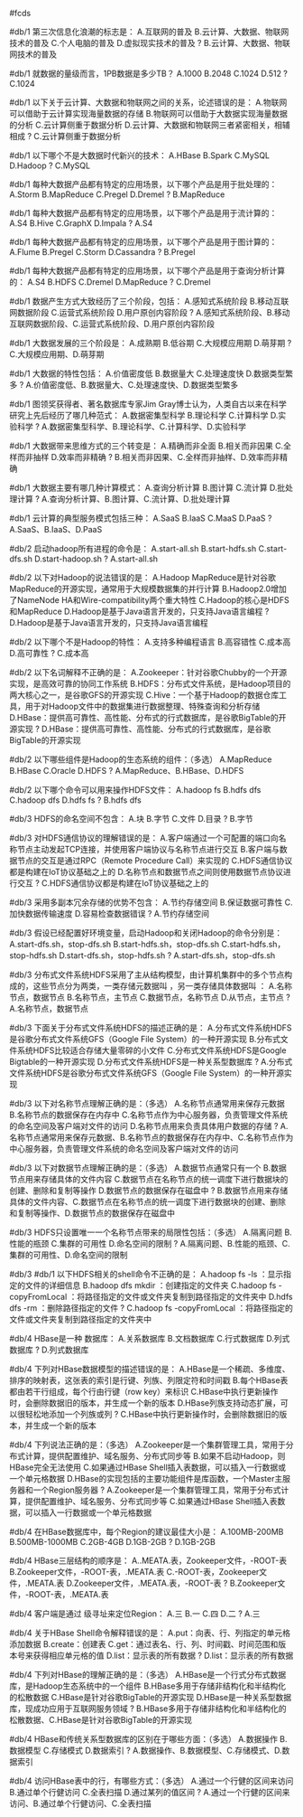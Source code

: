 #fcds 

#db/1
第三次信息化浪潮的标志是：
A.互联网的普及
B.云计算、大数据、物联网技术的普及
C.个人电脑的普及
D.虚拟现实技术的普及
?
B.云计算、大数据、物联网技术的普及

#db/1
就数据的量级而言，1PB数据是多少TB？
A.1000
B.2048
C.1024
D.512
?
C.1024

#db/1
以下关于云计算、大数据和物联网之间的关系，论述错误的是：
A.物联网可以借助于云计算实现海量数据的存储
B.物联网可以借助于大数据实现海量数据的分析
C.云计算侧重于数据分析
D.云计算、大数据和物联网三者紧密相关，相辅相成
?
C.云计算侧重于数据分析
<!--SR:!2025-06-03,1,230-->

#db/1
以下哪个不是大数据时代新兴的技术：
A.HBase
B.Spark
C.MySQL
D.Hadoop
?
C.MySQL

#db/1
每种大数据产品都有特定的应用场景，以下哪个产品是用于批处理的：
A.Storm
B.MapReduce
C.Pregel
D.Dremel
?
B.MapReduce

#db/1 
每种大数据产品都有特定的应用场景，以下哪个产品是用于流计算的：
A.S4
B.Hive
C.GraphX
D.Impala
?
A.S4

#db/1
每种大数据产品都有特定的应用场景，以下哪个产品是用于图计算的：
A.Flume
B.Pregel
C.Storm
D.Cassandra
?
B.Pregel

#db/1
每种大数据产品都有特定的应用场景，以下哪个产品是用于查询分析计算的：
A.S4
B.HDFS
C.Dremel
D.MapReduce
?
C.Dremel

#db/1
数据产生方式大致经历了三个阶段，包括：
A.感知式系统阶段
B.移动互联网数据阶段
C.运营式系统阶段
D.用户原创内容阶段
?
A.感知式系统阶段、B.移动互联网数据阶段、C.运营式系统阶段、D.用户原创内容阶段

#db/1
大数据发展的三个阶段是：
A.成熟期
B.低谷期
C.大规模应用期
D.萌芽期
?
C.大规模应用期、D.萌芽期

#db/1
大数据的特性包括：
A.价值密度低
B.数据量大
C.处理速度快
D.数据类型繁多
?
A.价值密度低、B.数据量大、C.处理速度快、D.数据类型繁多

#db/1
图领奖获得者、著名数据库专家Jim Gray博士认为，人类自古以来在科学研究上先后经历了哪几种范式：
A.数据密集型科学
B.理论科学
C.计算科学
D.实验科学
?
A.数据密集型科学、B.理论科学、C.计算科学、D.实验科学

#db/1
大数据带来思维方式的三个转变是：
A.精确而非全面
B.相关而非因果
C.全样而非抽样
D.效率而非精确
?
B.相关而非因果、C.全样而非抽样、D.效率而非精确

#db/1
大数据主要有哪几种计算模式：
A.查询分析计算
B.图计算
C.流计算
D.批处理计算
?
A.查询分析计算、B.图计算、C.流计算、D.批处理计算

#db/1
云计算的典型服务模式包括三种：
A.SaaS
B.IaaS
C.MaaS
D.PaaS
?
A.SaaS、B.IaaS、D.PaaS


#db/2 
启动hadoop所有进程的命令是：
A.start-all.sh
B.start-hdfs.sh
C.start-dfs.sh
D.start-hadoop.sh
?
A.start-all.sh

#db/2 
以下对Hadoop的说法错误的是：
A.Hadoop MapReduce是针对谷歌MapReduce的开源实现，通常用于大规模数据集的并行计算
B.Hadoop2.0增加了NameNode HA和Wire-compatibility两个重大特性
C.Hadoop的核心是HDFS和MapReduce
D.Hadoop是基于Java语言开发的，只支持Java语言编程
?
D.Hadoop是基于Java语言开发的，只支持Java语言编程

#db/2 
以下哪个不是Hadoop的特性：
A.支持多种编程语言
B.高容错性
C.成本高
D.高可靠性
?
C.成本高

#db/2 
以下名词解释不正确的是：
A.Zookeeper：针对谷歌Chubby的一个开源实现，是高效可靠的协同工作系统
B.HDFS：分布式文件系统，是Hadoop项目的两大核心之一，是谷歌GFS的开源实现
C.Hive：一个基于Hadoop的数据仓库工具，用于对Hadoop文件中的数据集进行数据整理、特殊查询和分析存储
D.HBase：提供高可靠性、高性能、分布式的行式数据库，是谷歌BigTable的开源实现
?
D.HBase：提供高可靠性、高性能、分布式的行式数据库，是谷歌BigTable的开源实现

#db/2
以下哪些组件是Hadoop的生态系统的组件：（多选）
A.MapReduce
B.HBase
C.Oracle
D.HDFS
?
A.MapReduce、B.HBase、D.HDFS

#db/2
以下哪个命令可以用来操作HDFS文件：
A.hadoop fs
B.hdfs dfs
C.hadoop dfs
D.hdfs fs
?
B.hdfs dfs


#db/3
HDFS的命名空间不包含：
A.块
B.字节
C.文件
D.目录
?
B.字节

#db/3
对HDFS通信协议的理解错误的是：
A.客户端通过一个可配置的端口向名称节点主动发起TCP连接，并使用客户端协议与名称节点进行交互
B.客户端与数据节点的交互是通过RPC（Remote Procedure Call）来实现的
C.HDFS通信协议都是构建在IoT协议基础之上的
D.名称节点和数据节点之间则使用数据节点协议进行交互
?
C.HDFS通信协议都是构建在IoT协议基础之上的

#db/3
采用多副本冗余存储的优势不包含：
A.节约存储空间
B.保证数据可靠性
C.加快数据传输速度
D.容易检查数据错误
?
A.节约存储空间

#db/3
假设已经配置好环境变量，启动Hadoop和关闭Hadoop的命令分别是：
A.start-dfs.sh，stop-dfs.sh
B.start-hdfs.sh，stop-dfs.sh
C.start-hdfs.sh，stop-hdfs.sh
D.start-dfs.sh，stop-hdfs.sh
?
A.start-dfs.sh，stop-dfs.sh

#db/3
分布式文件系统HDFS采用了主从结构模型，由计算机集群中的多个节点构成的，这些节点分为两类，一类存储元数据叫 ，另一类存储具体数据叫 ：
A.名称节点，数据节点
B.名称节点，主节点
C.数据节点，名称节点
D.从节点，主节点
?
A.名称节点，数据节点

#db/3
下面关于分布式文件系统HDFS的描述正确的是：
A.分布式文件系统HDFS是谷歌分布式文件系统GFS（Google File System）的一种开源实现
B.分布式文件系统HDFS比较适合存储大量零碎的小文件
C.分布式文件系统HDFS是Google Bigtable的一种开源实现
D.分布式文件系统HDFS是一种关系型数据库
?
A.分布式文件系统HDFS是谷歌分布式文件系统GFS（Google File System）的一种开源实现

#db/3
以下对名称节点理解正确的是：（多选）
A.名称节点通常用来保存元数据
B.名称节点的数据保存在内存中
C.名称节点作为中心服务器，负责管理文件系统的命名空间及客户端对文件的访问
D.名称节点用来负责具体用户数据的存储
?
A.名称节点通常用来保存元数据、B.名称节点的数据保存在内存中、C.名称节点作为中心服务器，负责管理文件系统的命名空间及客户端对文件的访问

#db/3
以下对数据节点理解正确的是：（多选）
A.数据节点通常只有一个
B.数据节点用来存储具体的文件内容
C.数据节点在名称节点的统一调度下进行数据块的创建、删除和复制等操作
D.数据节点的数据保存在磁盘中
?
B.数据节点用来存储具体的文件内容、C.数据节点在名称节点的统一调度下进行数据块的创建、删除和复制等操作、D.数据节点的数据保存在磁盘中

#db/3
HDFS只设置唯一一个名称节点带来的局限性包括：（多选）
A.隔离问题
B.性能的瓶颈
C.集群的可用性
D.命名空间的限制
?
A.隔离问题、B.性能的瓶颈、C.集群的可用性、D.命名空间的限制

#db/3
#db/1 
以下HDFS相关的shell命令不正确的是：
A.hadoop fs -ls <path>：显示<path>指定的文件的详细信息
B.hadoop dfs mkdir <path>：创建<path>指定的文件夹
C.hadoop fs -copyFromLocal <path1> <path2>：将路径<path2>指定的文件或文件夹复制到路径<path1>指定的文件夹中
D.hdfs dfs -rm <path>：删除路径<path>指定的文件
?
C.hadoop fs -copyFromLocal <path1> <path2>：将路径<path2>指定的文件或文件夹复制到路径<path1>指定的文件夹中


#db/4 
HBase是一种   数据库：
A.关系数据库
B.文档数据库
C.行式数据库
D.列式数据库
?
D.列式数据库

#db/4
下列对HBase数据模型的描述错误的是：
A.HBase是一个稀疏、多维度、排序的映射表，这张表的索引是行键、列族、列限定符和时间戳
B.每个HBase表都由若干行组成，每个行由行键（row key）来标识
C.HBase中执行更新操作时，会删除数据旧的版本，并生成一个新的版本
D.HBase列族支持动态扩展，可以很轻松地添加一个列族或列
?
C.HBase中执行更新操作时，会删除数据旧的版本，并生成一个新的版本

#db/4
下列说法正确的是：（多选）
A.Zookeeper是一个集群管理工具，常用于分布式计算，提供配置维护、域名服务、分布式同步等
B.如果不启动Hadoop，则HBase完全无法使用
C.如果通过HBase Shell插入表数据，可以插入一行数据或一个单元格数据
D.HBase的实现包括的主要功能组件是库函数，一个Master主服务器和一个Region服务器
?
A.Zookeeper是一个集群管理工具，常用于分布式计算，提供配置维护、域名服务、分布式同步等
C.如果通过HBase Shell插入表数据，可以插入一行数据或一个单元格数据

#db/4
在HBase数据库中，每个Region的建议最佳大小是：
A.100MB-200MB
B.500MB-1000MB
C.2GB-4GB
D.1GB-2GB
?
D.1GB-2GB

#db/4
HBase三层结构的顺序是：
A..MEATA.表，Zookeeper文件，-ROOT-表
B.Zookeeper文件，-ROOT-表，.MEATA.表
C.-ROOT-表，Zookeeper文件，.MEATA.表
D.Zookeeper文件，.MEATA.表，-ROOT-表
?
B.Zookeeper文件，-ROOT-表，.MEATA.表

#db/4
客户端是通过   级寻址来定位Region：
A.三
B.一
C.四
D.二
?
A.三

#db/4
关于HBase Shell命令解释错误的是：
A.put：向表、行、列指定的单元格添加数据
B.create：创建表
C.get：通过表名、行、列、时间戳、时间范围和版本号来获得相应单元格的值
D.list：显示表的所有数据
?
D.list：显示表的所有数据

#db/4
下列对HBase的理解正确的是：（多选）
A.HBase是一个行式分布式数据库，是Hadoop生态系统中的一个组件
B.HBase多用于存储非结构化和半结构化的松散数据
C.HBase是针对谷歌BigTable的开源实现
D.HBase是一种关系型数据库，现成功应用于互联网服务领域
?
B.HBase多用于存储非结构化和半结构化的松散数据、C.HBase是针对谷歌BigTable的开源实现

#db/4
HBase和传统关系型数据库的区别在于哪些方面：（多选）
A.数据操作
B.数据模型
C.存储模式
D.数据索引
?
A.数据操作、B.数据模型、C.存储模式、D.数据索引

#db/4
访问HBase表中的行，有哪些方式：（多选）
A.通过一个行健的区间来访问
B.通过单个行健访问
C.全表扫描
D.通过某列的值区间
?
A.通过一个行健的区间来访问、B.通过单个行健访问、C.全表扫描